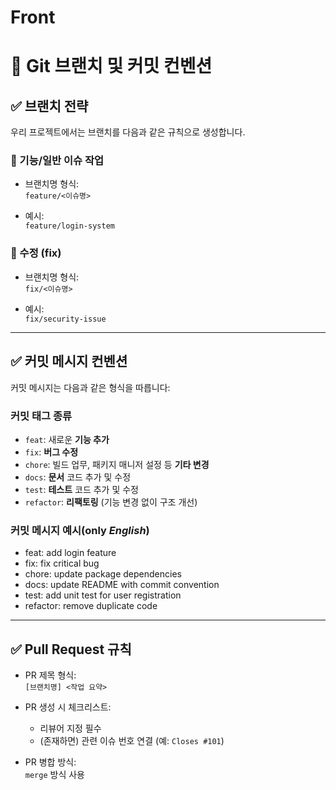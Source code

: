 # Front

# 📘 Git 브랜치 및 커밋 컨벤션

## ✅ 브랜치 전략

우리 프로젝트에서는 브랜치를 다음과 같은 규칙으로 생성합니다.

### 🔹 기능/일반 이슈 작업

- 브랜치명 형식:  
  `feature/<이슈명>`

- 예시:  
  `feature/login-system`

### 🔹 수정 (fix)

- 브랜치명 형식:  
  `fix/<이슈명>`

- 예시:  
  `fix/security-issue`

---

## ✅ 커밋 메시지 컨벤션

커밋 메시지는 다음과 같은 형식을 따릅니다:


### 커밋 태그 종류

- `feat`: 새로운 **기능 추가**  
- `fix`: **버그 수정**  
- `chore`: 빌드 업무, 패키지 매니저 설정 등 **기타 변경**
- `docs`: **문서** 코드 추가 및 수정
- `test`: **테스트** 코드 추가 및 수정  
- `refactor`: **리팩토링** (기능 변경 없이 구조 개선)

### 커밋 메시지 예시(only *English*)
- feat: add login feature
- fix: fix critical bug
- chore: update package dependencies  
- docs: update README with commit convention  
- test: add unit test for user registration  
- refactor: remove duplicate code

---

## ✅ Pull Request 규칙

- PR 제목 형식:  
  `[브랜치명] <작업 요약>`

- PR 생성 시 체크리스트:
  - 리뷰어 지정 필수
  - (존재하면) 관련 이슈 번호 연결 (예: `Closes #101`)

- PR 병합 방식:  
  `merge` 방식 사용